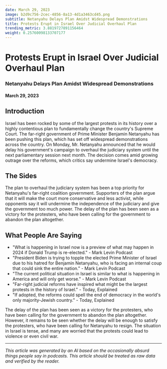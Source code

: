 ```yaml
---
date: March 29, 2023
image: b2d9c756-2cec-4856-8a13-4d1a3463cd45.png
subtitle: Netanyahu Delays Plan Amidst Widespread Demonstrations
title: Protests Erupt in Israel Over Judicial Overhaul Plan
trending_metric: 3.8819727891156464
weight: 0.25760098133707177
---
```

# Protests Erupt in Israel Over Judicial Overhaul Plan
### Netanyahu Delays Plan Amidst Widespread Demonstrations
#### March 29, 2023

## Introduction
Israel has been rocked by some of the largest protests in its history over a highly contentious plan to fundamentally change the country's Supreme Court. The far-right government of Prime Minister Benjamin Netanyahu has been pushing this plan, which has set off widespread demonstrations across the country. On Monday, Mr. Netanyahu announced that he would delay his government's campaign to overhaul the judiciary system until the next parliamentary session next month. The decision comes amid growing outrage over the reforms, which critics say undermine Israel's democracy.

## The Sides
The plan to overhaul the judiciary system has been a top priority for Netanyahu's far-right coalition government. Supporters of the plan argue that it will make the court more conservative and less activist, while opponents say it will undermine the independence of the judiciary and give the government too much power. The delay of the plan has been seen as a victory for the protesters, who have been calling for the government to abandon the plan altogether.

## What People Are Saying
- "What is happening in Israel now is a preview of what may happen in 2024 if Donald Trump is re-elected." - Mark Levin Podcast
- "President Biden is trying to topple the elected Prime Minister of Israel due to his hatred for Benjamin Netanyahu, who is facing an internal coup that could sink the entire nation." - Mark Levin Podcast
- "The current political situation in Israel is similar to what is happening in America and will only get worse." - Mark Levin Podcast
- "Far-right judicial reforms have inspired what might be the largest protests in the history of Israel." - Today, Explained
- "If adopted, the reforms could spell the end of democracy in the world's only majority-Jewish country." - Today, Explained

The delay of the plan has been seen as a victory for the protesters, who have been calling for the government to abandon the plan altogether. However, it remains to be seen whether the delay will be enough to satisfy the protesters, who have been calling for Netanyahu to resign. The situation in Israel is tense, and many are worried that the protests could lead to violence or even civil war.

 --- 

*This article was generated by an AI based on the occasionally absurd things people say in podcasts. This article should be treated as raw data and verified by the reader.*
